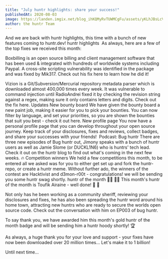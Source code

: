 ```yaml
---
title: "July huntr highlights: share your success!"
publishedAt: 2020-08-03
image: https://landen.imgix.net/blog_ihKQMyRvTUWMCgFu/assets/yKLhJBsLcVHDMGgr.jpg?w=880
author: the huntr Team
---
```


And we are back with huntr highlights, this time with a bunch of new features coming to huntr.dev!
huntr highlights 
As always, here are a few of the top fixes we received this month:

Boxbilling is an open source billing and client management software that has been used & integrated with hundreds of worldwide systems including Paypal. A cross-site scripting vulnerability was identified in the package and was fixed by Mik317. Check out his fix here to learn how he did it!

Vizion is a Git/Subversion/Mercurial repository metadata parser which is downloaded almost 400,000 times every week. It was vulnerable to command injection until RadioAndrei fixed it by checking the revision string against a regex, making sure it only contains letters and digits. Check out the fix here.
Updates
New bounty board
We have given the bounty board a new paint job, making it easier for you to pick your bounties. You can now filter by language, and set your priorities, so you are shown the bounties that suit you best - check it out here.
New profile page
You now have a personal profile page that you can develop throughout your open source journey. Keep track of your disclosures, fixes and reviews, collect badges, and share your successes with your friends! 
Podcast: Bug huntr
There are three new episodes of Bug huntr out, Jimony speaks with a bunch of huntr users as well as Jamie Slome (or DUCKL1N6) who is huntrs' tech lead. Check it out on the huntr blog to find out what's coming in the next few weeks. 🔥
Competition winners
We held a few competitions this month, to be entered all we asked was for you to either get set up and fork the huntr-repo, or create a huntr meme. Without further ado, the winners of the contest are Hacktivist and d3mon-r00t - congratulations! we will be sending you some huntr swag shortly.
huntr of the month 🦸‍♀️ 🦸‍♂️
This month's huntr of the month is Toufik Airaine - well done! 👏 👏

Not only has he been working as a community sheriff, reviewing your disclosures and fixes, he has also been spreading the huntr word around his home town, attracting new huntrs who are ready to secure the worlds open source code. Check out the conversation with him on EP003 of bug huntr.

To say thank you, we have awarded him this month's gold huntr of the month badge and will be sending him a huntr hoody shortly! 🏆

As always, a huge thank you for your love and support - your fixes have now been downloaded over 20 million times... Let's make it to 1 billion!

Until next time...
